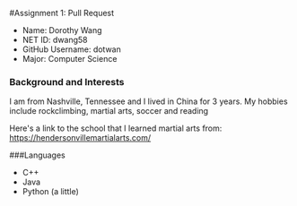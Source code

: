 #Assignment 1: Pull Request


- Name: Dorothy Wang
- NET ID: dwang58
- GitHub Username: dotwan
- Major: Computer Science

### Background and Interests

I am from Nashville, Tennessee and I lived in China for 3 years.
My hobbies include rockclimbing, martial arts, soccer and reading

Here's a link to the school that I learned martial arts from: https://hendersonvillemartialarts.com/


###Languages
- C++
- Java
- Python (a little)
